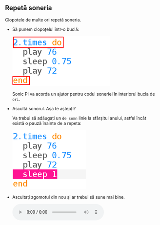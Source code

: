 ## Repetă soneria

Clopotele de multe ori repetă soneria.

+ Să punem clopoțelul într-o buclă:
    
    ![captură de ecran](images/tune-times.png)
    
    Sonic Pi va acorda un ajutor pentru codul soneriei în interiorul bucla de `ori`.

+ Ascultă sonorul. Așa te aștepți?
    
    Va trebui să adăugați un `de somn` linie la sfârșitul anului, astfel încât există o pauză înainte de a repeta:
    
    ![captură de ecran](images/tune-sleep2.png)

+ Ascultați zgomotul din nou și ar trebui să sune mai bine.
    
    <div id="audio-preview" class="pdf-hidden">
      <audio controls preload> <source src="resources/doorbell-2.mp3" type="audio/mpeg"> Browserul dvs. nu acceptă elementul <code>audio</code>. </audio>
    </div>